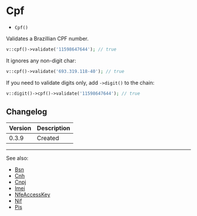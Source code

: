 # Cpf

- `Cpf()`

Validates a Brazillian CPF number.

```php
v::cpf()->validate('11598647644'); // true
```

It ignores any non-digit char:

```php
v::cpf()->validate('693.319.118-40'); // true
```

If you need to validate digits only, add `->digit()` to
the chain:

```php
v::digit()->cpf()->validate('11598647644'); // true
```

## Changelog

Version | Description
--------|-------------
  0.3.9 | Created

***
See also:

- [Bsn](Bsn.md)
- [Cnh](Cnh.md)
- [Cnpj](Cnpj.md)
- [Imei](Imei.md)
- [NfeAccessKey](NfeAccessKey.md)
- [Nif](Nif.md)
- [Pis](Pis.md)

